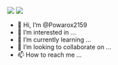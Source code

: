 ![](https://komarev.com/ghpvc/?username=Powarox2159&style=flat&color=348AF4&label=Profile+Views)
![](https://komarev.com/ghpvc/?username=Powarox2159/TradingCryptoBot&style=flat&color=red&label=Project+Views)

- 👋 Hi, I’m @Powarox2159
- 👀 I’m interested in ...
- 🌱 I’m currently learning ...
- 💞️ I’m looking to collaborate on ...
- 📫 How to reach me ...

<!---
Powarox2159/Powarox2159 is a ✨ special ✨ repository because its `README.md` (this file) appears on your GitHub profile.
You can click the Preview link to take a look at your changes.
--->
